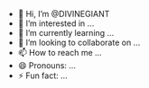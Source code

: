 - 👋 Hi, I’m @DIVINEGIANT
- 👀 I’m interested in ...
- 🌱 I’m currently learning ...
- 💞️ I’m looking to collaborate on ...
- 📫 How to reach me ...
- 😄 Pronouns: ...
- ⚡ Fun fact: ...

<!---
DIVINEGIANT/DIVINEGIANT is a ✨ special ✨ repository because its `README.md` (this file) appears on your GitHub profile.
You can click the Preview link to take a look at your changes.
--->

